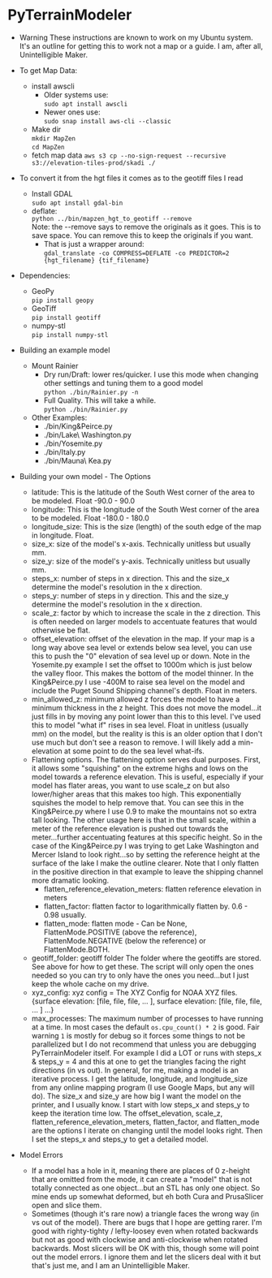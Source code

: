 # PyTerrainModeler

* Warning
  These instructions are known to work on my Ubuntu system.  It's an outline for getting this to work
  not a map or a guide. I am, after all, Unintelligible Maker.

* To get Map Data:
  - install awscli
    - Older systems use:\
      `sudo apt install awscli`
    - Newer ones use:\
      `sudo snap install aws-cli --classic`
  - Make dir\
    `mkdir MapZen`\
    `cd MapZen`
  - fetch map data
    `aws s3 cp --no-sign-request --recursive s3://elevation-tiles-prod/skadi ./`
* To convert it from the hgt files it comes as to the geotiff files I read  
  - Install GDAL\
    `sudo apt install gdal-bin`
  - deflate:\
    `python ../bin/mapzen_hgt_to_geotiff --remove`\
    Note: the --remove says to remove the originals as it goes.
    This is to save space.
    You can remove this to keep the originals if you want.
    - That is just a wrapper around:\
      `gdal_translate -co COMPRESS=DEFLATE -co PREDICTOR=2 {hgt_filename} {tif_filename}`

* Dependencies:
  - GeoPy\
    `pip install geopy`
  - GeoTiff\
    `pip install geotiff`
  - numpy-stl\
    `pip install numpy-stl`

* Building an example model
  - Mount Rainier
    - Dry run/Draft: lower res/quicker.  I use this mode when changing other settings and tuning them to a good model\
      `python ./bin/Rainier.py -n`
    - Full Quality.  This will take a while.  \
      `python ./bin/Rainier.py`
  - Other Examples:
    - ./bin/King&Peirce.py
    - ./bin/Lake\ Washington.py
    - ./bin/Yosemite.py
    - ./bin/Italy.py
    - ./bin/Mauna\ Kea.py

* Building your own model - The Options
  - latitude: This is the latitude of the South West corner of the area to be modeled.  Float -90.0 - 90.0
  - longitude: This is the longitude of the South West corner of the area to be modeled.  Float -180.0 - 180.0
  - longitude_size: This is the size (length) of the south edge of the map in longitude. Float.
  - size_x: size of the model's x-axis.  Technically unitless but usually mm.
  - size_y: size of the model's y-axis.  Technically unitless but usually mm.
  - steps_x: number of steps in x direction.  This and the size_x determine the model's resolution in the x direction.
  - steps_y: number of steps in y direction.  This and the size_y determine the model's resolution in the x direction.
  - scale_z: factor by which to increase the scale in the z direction.  This is often needed on larger models to accentuate features that would otherwise be flat.
  - offset_elevation: offset of the elevation in the map.  If your map is a long way above sea level or extends below sea level, you can use this to push the "0" elevation of sea level up or down.  Note in the Yosemite.py example I set the offset to 1000m which is just below the valley floor.  This makes the bottom of the model thinner.  In the King&Peirce.py I use -400M to raise sea level on the model and include the Puget Sound Shipping channel's depth.  Float in meters.
  - min_allowed_z: minimum allowed z forces the model to have a minimum thickness in the z height. This does not move the model...it just fills in by moving any point lower than this to this level.  I've used this to model "what if" rises in sea level.  Float in unitless (usually mm) on the model, but the reality is this is an older option that I don't use much but don't see a reason to remove.  I will likely add a min-elevation at some point to do the sea level what-ifs.
  - Flattening options.
    The flattening option serves dual purposes.
    First, it allows some "squishing" on the extreme highs and lows on the model towards a reference elevation.
    This is useful, especially if your model has flater areas, you want to use scale_z on but also lower/higher areas that this makes too high.
    This exponentially squishes the model to help remove that.
    You can see this in the King&Peirce.py where I use 0.9 to make the mountains not so extra tall looking.
    The other usage here is that in the small scale, within a meter of the reference elevation is pushed out towards the meter...further accentuating features at this specific height.
    So in the case of the King&Peirce.py I was trying to get Lake Washington and Mercer Island to look right...so by setting the reference height at the surface of the lake I make the outline clearer.
    Note that I only flatten in the positive direction in that example to leave the shipping channel more dramatic looking.
    - flatten_reference_elevation_meters: flatten reference elevation in meters
    - flatten_factor: flatten factor to logarithmically flatten by.  0.6 - 0.98 usually.
    - flatten_mode: flatten mode - Can be None, FlattenMode.POSITIVE (above the reference), FlattenMode.NEGATIVE (below the reference) or FlattenMode.BOTH.
  - geotiff_folder: geotiff folder The folder where the geotiffs are stored.  See above for how to get these.  The script will only open the ones needed so you can try to only have the ones you need...but I just keep the whole cache on my drive.
  - xyz_config: xyz config = The XYZ Config for NOAA XYZ files.
                {surface elevation: [file, file, file, ... ],
                 surface elevation: [file, file, file, ... ]
                 ...}
  - max_processes: The maximum number of processes to have running at a time.  In most cases the default `os.cpu_count() * 2` is good.  Fair warning `1` is mostly for debug so it forces some things to not be parallelized but I do not recommend that unless you are debugging PyTerrainModeler itself.  For example I did a LOT or runs with steps_x & steps_y = 4 and this at one to get the triangles facing the right directions (in vs out).
  In general, for me, making a model is an iterative process.  I get the latitude, longitude, and longitude_size from any online mapping program (I use Google Maps, but any will do).  The size_x and size_y are how big I want the model on the printer, and I usually know.  I start with low steps_x and steps_y to keep the iteration time low.  The offset_elevation, scale_z, flatten_reference_elevation_meters, flatten_factor, and flatten_mode are the options I iterate on changing until the model looks right.  Then I set the steps_x and steps_y to get a detailed model.  
    
* Model Errors
  - If a model has a hole in it, meaning there are places of 0 z-height that are omitted from the mode, it can create a "model" that is not totally connected as one object...but an STL has only one object.  So mine ends up somewhat deformed, but eh both Cura and PrusaSlicer open and slice them.
  - Sometimes (though it's rare now) a triangle faces the wrong way (in vs out of the model).  There are bugs that I hope are getting rarer.  I'm good with righty-tighty / lefty-loosey even when rotated backwards but not as good with clockwise and anti-clockwise when rotated backwards. Most slicers will be OK with this, though some will point out the model errors.  I ignore them and let the slicers deal with it but that's just me, and I am an Unintelligible Maker.
